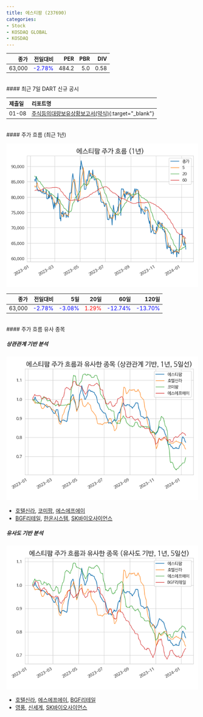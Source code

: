 ```yaml
---
title: 에스티팜 (237690)
categories:
- Stock
- KOSDAQ GLOBAL
- KOSDAQ
---
```


|종가|전일대비|PER|PBR|DIV|
|---:|-------:|--:|--:|--:|
|63,000|<span style="color: blue">-2.78%</span>|484.2|5.0|0.58|

<!-- more -->

<br>
#### 최근 7일 DART 신규 공시


|제출일|리포트명|
|:-----|:-------|
|01-08|[주식등의대량보유상황보고서(약식)](https://dart.fss.or.kr/dsaf001/main.do?rcpNo=20240108000115){:target="_blank"}|

<br>
#### 주가 흐름 (최근 1년)

![237690](/assets/images/stock/237690.png)

|종가|전일대비|5일|20일|60일|120일|
|---:|-------:|--:|---:|---:|----:|
|63,000|<span style="color: blue">-2.78%</span>|<span style="color: blue">-3.08%</span>|<span style="color: red">1.29%</span>|<span style="color: blue">-12.74%</span>|<span style="color: blue">-13.70%</span>|

<br>
#### 주가 흐름 유사 종목

##### 상관관계 기반 분석

![237690](/assets/images/stock/237690_corr.png)
- [호텔신라](/008770/), [코미팜](/041960/), [에스에프에이](/056190/)
- [BGF리테일](/282330/), [한온시스템](/018880/), [SK바이오사이언스](/302440/)

##### 유사도 기반 분석

![237690](/assets/images/stock/237690_sim.png)
- [호텔신라](/008770/), [에스에프에이](/056190/), [BGF리테일](/282330/)
- [영풍](/000670/), [신세계](/004170/), [SK바이오사이언스](/302440/)